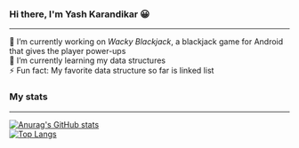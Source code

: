 ### Hi there, I'm Yash Karandikar :grinning: 
---
🔭 I’m currently working on *Wacky Blackjack*, a blackjack game for Android that gives the player power-ups\
🌱 I’m currently learning my data structures\
⚡ Fun fact: My favorite data structure so far is linked list 

### My stats
---
[![Anurag's GitHub stats](https://github-readme-stats.vercel.app/api?username=y0shK&show_icons=true&theme=blueberry)](https://github.com/anuraghazra/github-readme-stats)\
[![Top Langs](https://github-readme-stats.vercel.app/api/top-langs/?username=y0shK&layout=compact&theme=blueberry)](https://github.com/anuraghazra/github-readme-stats)

<!--
**y0shK/y0shK** is a ✨ _special_ ✨ repository because its `README.md` (this file) appears on your GitHub profile.

Here are some ideas to get you started:

- 🔭 I’m currently working on ...
- 🌱 I’m currently learning ...
- 👯 I’m looking to collaborate on ...
- 🤔 I’m looking for help with ...
- 💬 Ask me about ...
- 📫 How to reach me: ...
- 😄 Pronouns: ...
- ⚡ Fun fact: ...
-->
